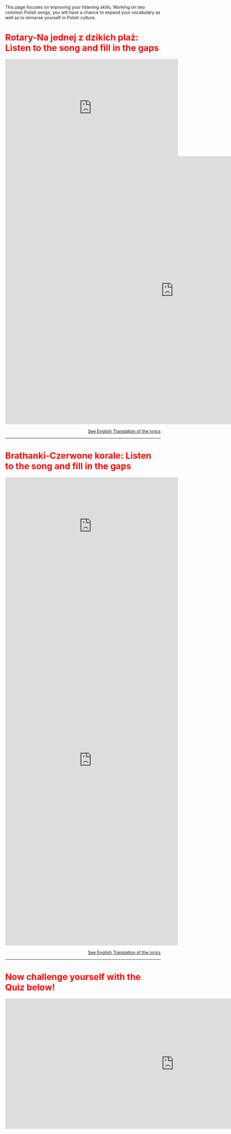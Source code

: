<p>This page focuses on improving your listening skills. Working on two common Polish songs, you will have a chance to expand your vocabulary as well as to immerse yourself in Polish culture. </p>


<h1 style="color:red;">Rotary-Na jednej z dzikich plaż: Listen to the song and fill in the gaps</h1>
<iframe width="560" height="315" src="https://www.youtube.com/embed/TPZMt1Csjv4" frameborder="0" allow="accelerometer; autoplay; encrypted-media; gyroscope; picture-in-picture" allowfullscreen></iframe>
<iframe src="https://h5p.org/h5p/embed/404059" width="1090" height="869" frameborder="0" allowfullscreen="allowfullscreen"></iframe><script src="https://h5p.org/sites/all/modules/h5p/library/js/h5p-resizer.js" charset="UTF-8"></script>
   <p>
  <a style="float:right;" href="translation.html" class="btn2">See English Translation of the lyrics</a>
  </p>
  <div style="clear:both;"> </div>
<hr>

<h1 style="color:red;">Brathanki-Czerwone korale: Listen to the song and fill in the gaps</h1>
<iframe width="560" height="315" src="https://www.youtube.com/embed/D1zHyVTsZLQ" frameborder="0" allow="accelerometer; autoplay; encrypted-media; gyroscope; picture-in-picture" allowfullscreen></iframe>

<iframe src="https://h5p.org/h5p/embed/345751" width="560" height="1203" frameborder="0" allowfullscreen="allowfullscreen"></iframe>
   <p>
  <a style="float:right;" href="translation2.html" class="btn2">See English Translation of the lyrics</a>
  </p>
  <div style="clear:both;"> </div>
  <hr>
  <h1 style="color:red;">Now challenge yourself with the Quiz below!</h1>
  <iframe src="https://h5p.org/h5p/embed/405233" width="1091" height="423" frameborder="0" allowfullscreen="allowfullscreen"></iframe><script src="https://h5p.org/sites/all/modules/h5p/library/js/h5p-resizer.js" charset="UTF-8"></script>
